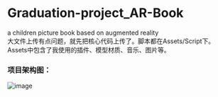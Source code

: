 # Graduation-project_AR-Book
a children picture book based on augmented reality<br>
大文件上传有点问题，就先把核心代码上传了。脚本都在Assets/Script下。Assets中包含了我使用的插件、模型材质、音乐、图片等。<br>
### 项目架构图：

![image](https://user-images.githubusercontent.com/52091466/170407901-9870e1e4-5dad-4693-952b-d73c8c466e57.png)

